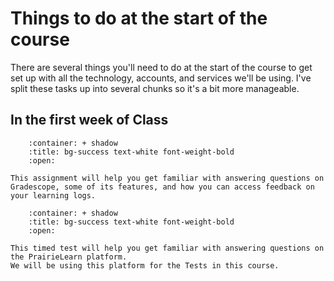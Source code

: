 Things to do at the start of the course
=======================

There are several things you'll need to do at the start of the course to get set up with all the technology, accounts, and services we'll be using.
I've split these tasks up into several chunks so it's a bit more manageable. 

## In the first week of Class

```{dropdown} 8. Complete the first Learning Log (LL01) on Gradescope.
    :container: + shadow
    :title: bg-success text-white font-weight-bold
    :open:

This assignment will help you get familiar with answering questions on Gradescope, some of its features, and how you can access feedback on your learning logs.
```

```{dropdown} 9. Complete your first Test (Test 0) PrairieLearn (not for marks)
    :container: + shadow
    :title: bg-success text-white font-weight-bold
    :open:

This timed test will help you get familiar with answering questions on the PrairieLearn platform.
We will be using this platform for the Tests in this course.
```